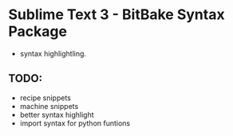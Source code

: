 # Sublime Text 3 - BitBake Syntax Package #

- syntax highlightling.

## TODO: ##
- recipe snippets
- machine snippets
- better syntax highlight
- import syntax for python funtions
